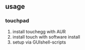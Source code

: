 ## usage

### touchpad
1. install touchegg with AUR
2. install touch with software install
3. setup via GUIshell-scripts
